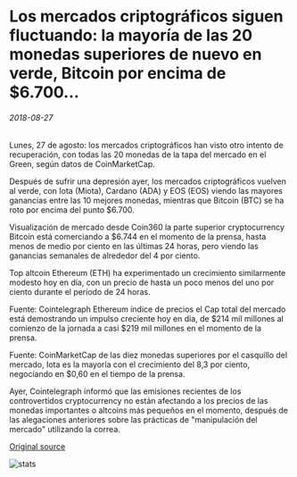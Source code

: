 # Los mercados criptográficos siguen fluctuando: la mayoría de las 20 monedas superiores de nuevo en verde, Bitcoin por encima de $6.700...

###### 2018-08-27

Lunes, 27 de agosto: los mercados criptográficos han visto otro intento de recuperación, con todas las 20 monedas de la tapa del mercado en el Green, según datos de CoinMarketCap.

Después de sufrir una depresión ayer, los mercados criptográficos vuelven al verde, con Iota (Miota), Cardano (ADA) y EOS (EOS) viendo las mayores ganancias entre las 10 mejores monedas, mientras que Bitcoin (BTC) se ha roto por encima del punto $6.700.

Visualización de mercado desde Coin360 la parte superior cryptocurrency Bitcoin está comerciando a $6.744 en el momento de la prensa, hasta menos de medio por ciento en las últimas 24 horas, pero viendo las ganancias semanales de alrededor del 4 por ciento.

Top altcoin Ethereum (ETH) ha experimentado un crecimiento similarmente modesto hoy en día, con un precio de hasta un poco menos del uno por ciento durante el período de 24 horas.

Fuente: Cointelegraph Ethereum índice de precios el Cap total del mercado está demostrando un impulso creciente hoy en día, de $214 mil millones al comienzo de la jornada a casi $219 mil millones en el momento de la prensa.

Fuente: CoinMarketCap de las diez monedas superiores por el casquillo del mercado, Iota es la mayoría con el crecimiento del 8,3 por ciento, negociando en $0,60 en el tiempo de la prensa.

Ayer, Cointelegraph informó que las emisiones recientes de los controvertidos cryptocurrency no están afectando a los precios de las monedas importantes o altcoins más pequeños en el momento, después de las alegaciones anteriores sobre las prácticas de "manipulación del mercado" utilizando la correa.

[Original source](https://cointelegraph.com/news/crypto-markets-keep-fluctuating-most-top-20-coins-back-in-green-bitcoin-above-6-700)

![stats](https://c.statcounter.com/11760860/0/a89fa40b/1/ "stats")